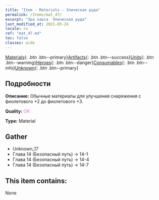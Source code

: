 ```yaml
---
title: "Item - Materials - Эпическая руда"
permalink: /Items/mat_47/
excerpt: "Эра хаоса  Эпическая руда"
last_modified_at: 2021-03-24
locale: ru
ref: "mat_47.md"
toc: false
classes: wide
---
```

 [Materials](/ru/Items/){: .btn .btn--primary}[Artifacts](/ru/Items/Artifacts/){: .btn .btn--success}[Units](/ru/Items/Units/){: .btn .btn--warning}[Heroes](/ru/Items/Heroes/){: .btn .btn--danger}[Consumables](/ru/Items/Consumables/){: .btn .btn--info}[Unknown](/ru/Items/Unknown/){: .btn .btn--primary}

## Подробности
 **Описание:** Обычные материалы для улучшения снаряжения c фиолетового +2 до фиолетового +3.

 **Quality:** <span style="color: #DA70D6">OK</span>

 **Type:** Material

## Gather

*    Unknown_17 
*    Глава 14 (Безопасный путь) -> 14-1 
*    Глава 14 (Безопасный путь) -> 14-4 
*    Глава 14 (Безопасный путь) -> 14-7 

## This item contains:

  None

